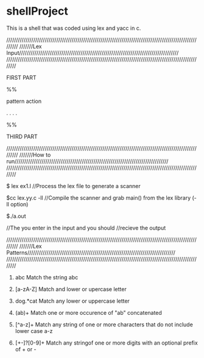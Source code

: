 # shellProject
This is a shell that was coded using lex and yacc in c.

/////////////////////////////////////////////////////////////////////////////////////////////////////////
///////Lex Input///////////////////////////////////////////////////////////////////////////////////
////////////////////////////////////////////////////////////////////////////////////////////////////////

FIRST PART

%%

pattern             action

. . . .

%%

THIRD PART

/////////////////////////////////////////////////////////////////////////////////////////////////////////
///////How to run////////////////////////////////////////////////////////////////////////////////
////////////////////////////////////////////////////////////////////////////////////////////////////////

$ lex ex1.l                     //Process the lex file to generate a scanner

$cc lex.yy.c -ll              //Compile the scanner and grab main() from the lex library (-ll option)

$./a.out

//The you enter in the input and you should
//recieve the output

/////////////////////////////////////////////////////////////////////////////////////////////////////////
///////Lex Patterns/////////////////////////////////////////////////////////////////////////////
////////////////////////////////////////////////////////////////////////////////////////////////////////

1. abc                          Match the string abc

2. [a-zA-Z]                   Match and lower or upercase letter

3. dog.*cat                  Match any lower or uppercase letter

4. (ab)+                       Match one or more occurence of "ab" concatenated

5. [^a-z]+                     Match any string of one or more characters that do not include lower case a-z

6. [+-]?[0-9]+              Match any stringof one or more digits with an optional prefix of + or -
